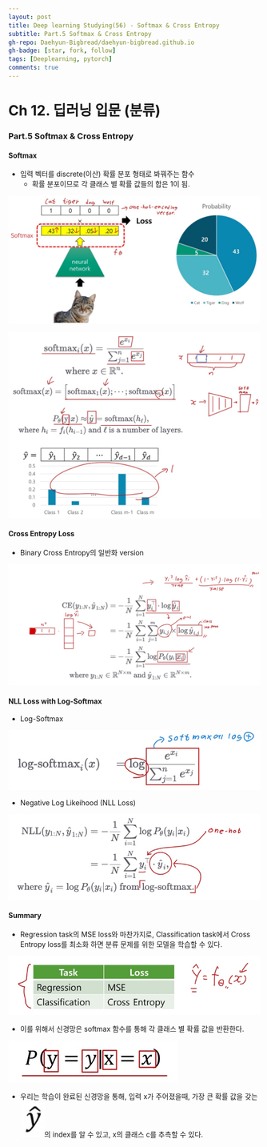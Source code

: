 ```yaml
---
layout: post
title: Deep learning Studying(56) - Softmax & Cross Entropy
subtitle: Part.5 Softmax & Cross Entropy
gh-repo: Daehyun-Bigbread/daehyun-bigbread.github.io
gh-badge: [star, fork, follow]
tags: [Deeplearning, pytorch]
comments: true
---
```


# Ch 12. 딥러닝 입문 (분류)

### Part.5 Softmax & Cross Entropy

#### Softmax

* 입력 벡터를 discrete(이산) 확률 분포 형태로 봐꿔주는 함수
  * 확률 분포이므로 각 클래스 별 확률 값들의 합은 1이 됨.

![20210801_182307](../../assets/img/20210801_182307.png)



![20210801_182441](../../assets/img/20210801_182441.png)



#### Cross Entropy Loss

* Binary Cross Entropy의 일반화 version

![20210801_182509](../../assets/img/20210801_182509.png)



#### NLL Loss with Log-Softmax

* Log-Softmax

![20210801_184957](../../assets/img/20210801_184957.png)

* Negative Log Likeihood (NLL Loss)

![20210801_185006](../../assets/img/20210801_185006.png)



#### Summary

* Regression task의 MSE loss와 마찬가지로, Classification task에서 Cross Entropy loss를 최소화 하면 분류 문제를 위한 모델을 학습할 수 있다.

![20210801_182730](../../assets/img/20210801_182730.png)



* 이를 위해서 신경망은 softmax 함수를 통해 각 클래스 별 확률 값을 반환한다.

![20210801_182739](../../assets/img/20210801_182739.png)

 

* 우리는 학습이 완료된 신경망을 통해, 입력 x가 주어졌을때, 가장 큰 확률 값을 갖는 ![20210720_144940](../../assets/img/20210720_144940.png)의 index를 알 수 있고, x의 클래스 c를 추측할 수 있다.
